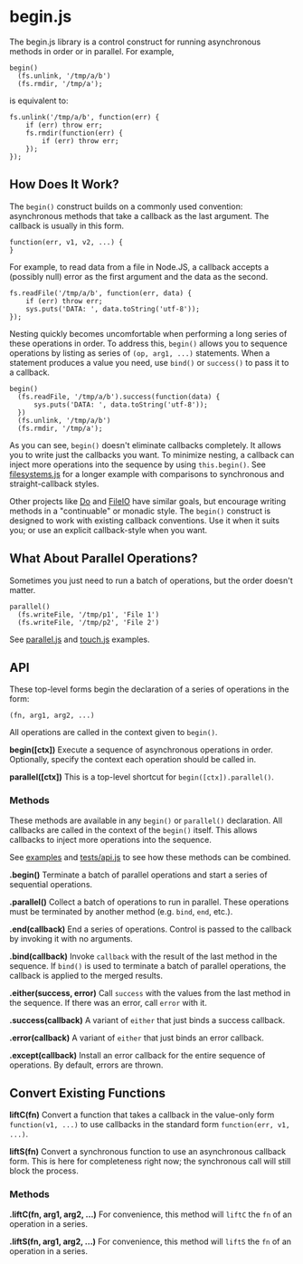 # begin.js #

The begin.js library is a control construct for running asynchronous
methods in order or in parallel.  For example,

    begin()
      (fs.unlink, '/tmp/a/b')
      (fs.rmdir, '/tmp/a');

is equivalent to:

    fs.unlink('/tmp/a/b', function(err) {
        if (err) throw err;
        fs.rmdir(function(err) {
            if (err) throw err;
        });
    });

## How Does It Work? ##

The `begin()` construct builds on a commonly used convention:
asynchronous methods that take a callback as the last argument.  The
callback is usually in this form.

    function(err, v1, v2, ...) {
    }

For example, to read data from a file in Node.JS, a callback accepts a
(possibly null) error as the first argument and the data as the
second.

    fs.readFile('/tmp/a/b', function(err, data) {
        if (err) throw err;
        sys.puts('DATA: ', data.toString('utf-8'));
    });

Nesting quickly becomes uncomfortable when performing a long series of
these operations in order.  To address this, `begin()` allows you to
sequence operations by listing as series of `(op, arg1, ...)`
statements.  When a statement produces a value you need, use `bind()`
or `success()` to pass it to a callback.

    begin()
      (fs.readFile, '/tmp/a/b').success(function(data) {
          sys.puts('DATA: ', data.toString('utf-8'));
      })
      (fs.unlink, '/tmp/a/b')
      (fs.rmdir, '/tmp/a');

As you can see, `begin()` doesn't eliminate callbacks completely.  It
allows you to write just the callbacks you want.  To minimize nesting,
a callback can inject more operations into the sequence by using
`this.begin()`.  See [filesystems.js][3] for a longer example
with comparisons to synchronous and straight-callback styles.

Other projects like [Do][1] and [FileIO][2] have similar goals, but
encourage writing methods in a "continuable" or monadic style.  The
`begin()` construct is designed to work with existing callback
conventions.  Use it when it suits you; or use an explicit
callback-style when you want.

## What About Parallel Operations? ##

Sometimes you just need to run a batch of operations, but the order
doesn't matter.

    parallel()
      (fs.writeFile, '/tmp/p1', 'File 1')
      (fs.writeFile, '/tmp/p2', 'File 2')

See [parallel.js][4] and [touch.js][5] examples.

## API ##

These top-level forms begin the declaration of a series of operations
in the form:

    (fn, arg1, arg2, ...)

All operations are called in the context given to `begin()`.

**begin([ctx])**
Execute a sequence of asynchronous operations in order.  Optionally,
specify the context each operation should be called in.

**parallel([ctx])**
This is a top-level shortcut for `begin([ctx]).parallel()`.

### Methods ###

These methods are available in any `begin()` or `parallel()`
declaration.  All callbacks are called in the context of the `begin()`
itself.  This allows callbacks to inject more operations into the
sequence.

See [examples][6] and [tests/api.js][7] to see how these methods can be
combined.

**.begin()**
Terminate a batch of parallel operations and start a series of
sequential operations.

**.parallel()**
Collect a batch of operations to run in parallel.  These operations
must be terminated by another method (e.g. `bind`, `end`, etc.).

**.end(callback)**
End a series of operations.  Control is passed to the callback by
invoking it with no arguments.

**.bind(callback)**
Invoke `callback` with the result of the last method in the sequence.
If `bind()` is used to terminate a batch of parallel operations, the
callback is applied to the merged results.

**.either(success, error)**
Call `success` with the values from the last method in the sequence.
If there was an error, call `error` with it.

**.success(callback)**
A variant of `either` that just binds a success callback.

**.error(callback)**
A variant of `either` that just binds an error callback.

**.except(callback)**
Install an error callback for the entire sequence of operations.  By
default, errors are thrown.

## Convert Existing Functions ##

**liftC(fn)**
Convert a function that takes a callback in the value-only form
`function(v1, ...)` to use callbacks in the standard form
`function(err, v1, ...)`.

**liftS(fn)**
Convert a synchronous function to use an asynchronous callback form.
This is here for completeness right now; the synchronous call will
still block the process.

### Methods ###

**.liftC(fn, arg1, arg2, ...)**
For convenience, this method will `liftC` the `fn` of an operation in
a series.

**.liftS(fn, arg1, arg2, ...)**
For convenience, this method will `liftS` the `fn` of an operation in
a series.

[1]: http://github.com/creationix/do
[2]: http://inimino.org/~inimino/blog/fileio_v0.2
[3]: tree/master/examples/filesystem.js
[4]: tree/master/examples/parallel.js
[5]: tree/master/examples/touch.js
[6]: tree/master/examples
[7]: tree/master/tests/api.js
